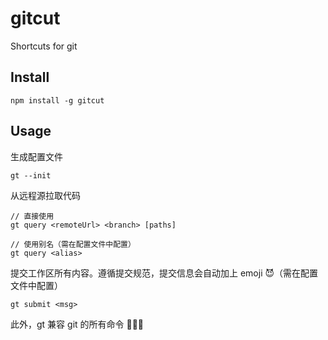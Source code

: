 # gitcut

Shortcuts for git

## Install
```
npm install -g gitcut
```

## Usage
生成配置文件
```
gt --init
```
从远程源拉取代码
```
// 直接使用
gt query <remoteUrl> <branch> [paths]

// 使用别名（需在配置文件中配置）
gt query <alias>
```

提交工作区所有内容。遵循提交规范，提交信息会自动加上 emoji 😈（需在配置文件中配置）
```
gt submit <msg>
```
此外，gt 兼容 git 的所有命令 🎉🎉🎉